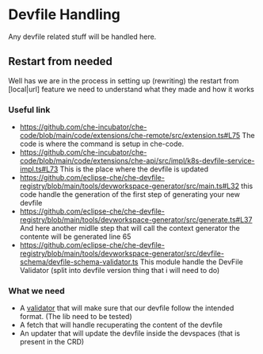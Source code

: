 # Devfile Handling

Any devfile related stuff will be handled here.

## Restart from needed

Well has we are in the process in setting up (rewriting) the restart from [local|url] feature we need to understand what they made and how it works

### Useful link

- <https://github.com/che-incubator/che-code/blob/main/code/extensions/che-remote/src/extension.ts#L75> The code is where the command is setup in che-code.
- <https://github.com/che-incubator/che-code/blob/main/code/extensions/che-api/src/impl/k8s-devfile-service-impl.ts#L73> This is the place where the devfile is updated
- <https://github.com/eclipse-che/che-devfile-registry/blob/main/tools/devworkspace-generator/src/main.ts#L32> this code handle the generation of the first step of generating your new devfile
- <https://github.com/eclipse-che/che-devfile-registry/blob/main/tools/devworkspace-generator/src/generate.ts#L37> And here another midlle step that will call the context generator the contente will be generated line 65
- <https://github.com/eclipse-che/che-devfile-registry/blob/main/tools/devworkspace-generator/src/devfile-schema/devfile-schema-validator.ts> This module handle the DevFile Validator (split into devfile version thing that i will need to do)

### What we need

- A [validator](https://docs.rs/jsonschema/latest/jsonschema/) that will make sure that our devfile follow the intended format. (The lib need to be tested)
- A fetch that will handle recuperating the content of the devfile       
- An updater that will update the devfile inside the devspaces (that is present in the CRD)